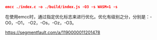 ```json
emcc ./index.c -o ./build/index.js -O3 -s WASM=1 -s 
```
在使用emcc时，通过指定优化标志来进行优化。优化有级别之分，分别是：-O0，-O1，
-O2，-Os，-Oz，-O3。

https://segmentfault.com/a/1190000011201478
